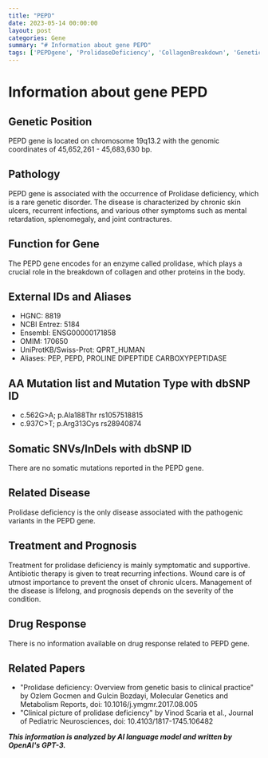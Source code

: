 ```yaml
---
title: "PEPD"
date: 2023-05-14 00:00:00
layout: post
categories: Gene
summary: "# Information about gene PEPD"
tags: ['PEPDgene', 'ProlidaseDeficiency', 'CollagenBreakdown', 'GeneticDisorder', 'SymptomaticTreatment', 'ChronicUlcers', 'RelatedPapers', 'GenomicLocation']
---
```


# Information about gene PEPD

## Genetic Position
PEPD gene is located on chromosome 19q13.2 with the genomic coordinates of 45,652,261 - 45,683,630 bp. 

## Pathology
PEPD gene is associated with the occurrence of Prolidase deficiency, which is a rare genetic disorder. The disease is characterized by chronic skin ulcers, recurrent infections, and various other symptoms such as mental retardation, splenomegaly, and joint contractures.

## Function for Gene
The PEPD gene encodes for an enzyme called prolidase, which plays a crucial role in the breakdown of collagen and other proteins in the body.

## External IDs and Aliases
- HGNC: 8819
- NCBI Entrez: 5184
- Ensembl: ENSG00000171858
- OMIM: 170650
- UniProtKB/Swiss-Prot: QPRT_HUMAN
- Aliases: PEP, PEPD, PROLINE DIPEPTIDE CARBOXYPEPTIDASE

## AA Mutation list and Mutation Type with dbSNP ID
- c.562G>A; p.Ala188Thr rs1057518815
- c.937C>T; p.Arg313Cys rs28940874

## Somatic SNVs/InDels with dbSNP ID
There are no somatic mutations reported in the PEPD gene.

## Related Disease
Prolidase deficiency is the only disease associated with the pathogenic variants in the PEPD gene.

## Treatment and Prognosis
Treatment for prolidase deficiency is mainly symptomatic and supportive. Antibiotic therapy is given to treat recurring infections. Wound care is of utmost importance to prevent the onset of chronic ulcers. Management of the disease is lifelong, and prognosis depends on the severity of the condition.

## Drug Response
There is no information available on drug response related to PEPD gene.

## Related Papers
-  "Prolidase deficiency: Overview from genetic basis to clinical practice" by Ozlem Gocmen and Gulcin Bozdayi, Molecular Genetics and Metabolism Reports, doi: 10.1016/j.ymgmr.2017.08.005
- "Clinical picture of prolidase deficiency" by Vinod Scaria et al., Journal of Pediatric Neurosciences, doi: 10.4103/1817-1745.106482

**_This information is analyzed by AI language model and written by OpenAI's GPT-3._**